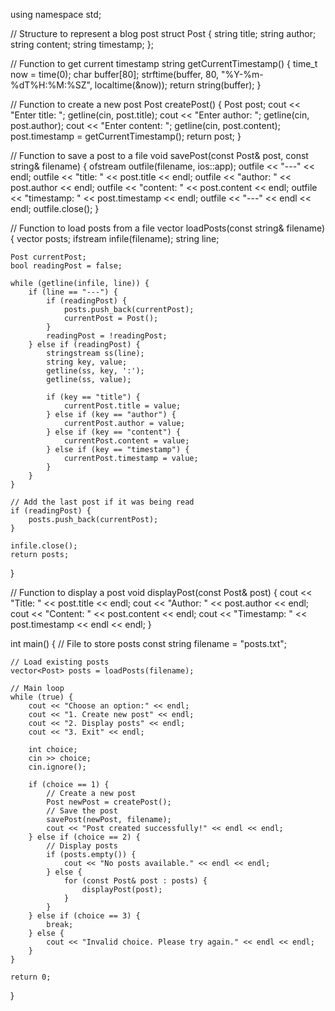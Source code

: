 
using namespace std;

// Structure to represent a blog post
struct Post {
    string title;
    string author;
    string content;
    string timestamp;
};

// Function to get current timestamp
string getCurrentTimestamp() {
    time_t now = time(0);
    char buffer[80];
    strftime(buffer, 80, "%Y-%m-%dT%H:%M:%SZ", localtime(&now));
    return string(buffer);
}

// Function to create a new post
Post createPost() {
    Post post;
    cout << "Enter title: ";
    getline(cin, post.title);
    cout << "Enter author: ";
    getline(cin, post.author);
    cout << "Enter content: ";
    getline(cin, post.content);
    post.timestamp = getCurrentTimestamp();
    return post;
}

// Function to save a post to a file
void savePost(const Post& post, const string& filename) {
    ofstream outfile(filename, ios::app);
    outfile << "---" << endl;
    outfile << "title: " << post.title << endl;
    outfile << "author: " << post.author << endl;
    outfile << "content: " << post.content << endl;
    outfile << "timestamp: " << post.timestamp << endl;
    outfile << "---" << endl << endl;
    outfile.close();
}

// Function to load posts from a file
vector<Post> loadPosts(const string& filename) {
    vector<Post> posts;
    ifstream infile(filename);
    string line;

    Post currentPost;
    bool readingPost = false;

    while (getline(infile, line)) {
        if (line == "---") {
            if (readingPost) {
                posts.push_back(currentPost);
                currentPost = Post();
            }
            readingPost = !readingPost;
        } else if (readingPost) {
            stringstream ss(line);
            string key, value;
            getline(ss, key, ':');
            getline(ss, value);

            if (key == "title") {
                currentPost.title = value;
            } else if (key == "author") {
                currentPost.author = value;
            } else if (key == "content") {
                currentPost.content = value;
            } else if (key == "timestamp") {
                currentPost.timestamp = value;
            }
        }
    }

    // Add the last post if it was being read
    if (readingPost) {
        posts.push_back(currentPost);
    }

    infile.close();
    return posts;
}

// Function to display a post
void displayPost(const Post& post) {
    cout << "Title: " << post.title << endl;
    cout << "Author: " << post.author << endl;
    cout << "Content: " << post.content << endl;
    cout << "Timestamp: " << post.timestamp << endl << endl;
}

int main() {
    // File to store posts
    const string filename = "posts.txt";

    // Load existing posts
    vector<Post> posts = loadPosts(filename);

    // Main loop
    while (true) {
        cout << "Choose an option:" << endl;
        cout << "1. Create new post" << endl;
        cout << "2. Display posts" << endl;
        cout << "3. Exit" << endl;

        int choice;
        cin >> choice;
        cin.ignore();

        if (choice == 1) {
            // Create a new post
            Post newPost = createPost();
            // Save the post
            savePost(newPost, filename);
            cout << "Post created successfully!" << endl << endl;
        } else if (choice == 2) {
            // Display posts
            if (posts.empty()) {
                cout << "No posts available." << endl << endl;
            } else {
                for (const Post& post : posts) {
                    displayPost(post);
                }
            }
        } else if (choice == 3) {
            break;
        } else {
            cout << "Invalid choice. Please try again." << endl << endl;
        }
    }

    return 0;
}

